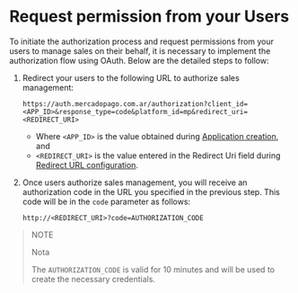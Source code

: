 # Request permission from your Users

To initiate the authorization process and request permissions from your users to manage sales on their behalf, it is necessary to implement the authorization flow using OAuth. Below are the detailed steps to follow:

1. Redirect your users to the following URL to authorize sales management:

    ```curl
    https://auth.mercadopago.com.ar/authorization?client_id=<APP_ID>&response_type=code&platform_id=mp&redirect_uri=<REDIRECT_URI>
    ```

    - Where `<APP_ID>` is the value obtained during [Application creation](/developers/en/docs/split-payment/integration-configuration/create-application), and
    - `<REDIRECT_URI>` is the value entered in the Redirect Uri field during [Redirect URL configuration](/developers/en/docs/split-payment/integration-configuration/create-application).



2. Once users authorize sales management, you will receive an authorization code in the URL you specified in the previous step. This code will be in the `code` parameter as follows:

    ```curl
    http://<REDIRECT_URI>?code=AUTHORIZATION_CODE
    ```

> NOTE
>
> Nota
>
> The `AUTHORIZATION_CODE` is valid for 10 minutes and will be used to create the necessary credentials.